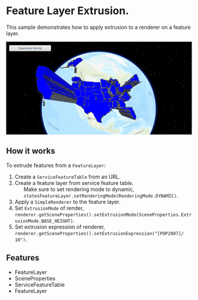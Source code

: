 <h1>Feature Layer Extrusion.</h1>

<p>This sample demonstrates how to apply extrusion to a renderer on a feature layer.</p>

<p><img src="FeatureLayerExtrusion.gif"/></p>

<h2>How it works</h2>

<p>To extrude features from a <code>FeatureLayer</code>:</p>

<ol>
  <li>Create a <code>ServiceFeatureTable</code> from an URL.</li>
  <li>Create a feature layer from service feature table.
  <ol>Make sure to set rendering mode to dynamic, <code>statesFeatureLayer.setRenderingMode(RenderingMode.DYNAMIC)</code>.</ol></li>
  <li>Apply a <code>SimpleRenderer</code> to the feature layer.</li>
  <li>Set <code>ExtrusionMode</code> of render, <code>renderer.getSceneProperties().setExtrusionMode(SceneProperties.ExtrusionMode.BASE_HEIGHT)</code>.</li>
  <li>Set extrusion expression of renderer, <code>renderer.getSceneProperties().setExtrusionExpression("[POP2007]/ 10")</code>.</li>
</ol>

<h2>Features</h2>

<ul>
  <li>FeatureLayer</li>
  <li>SceneProperties</li>
  <li>ServiceFeatureTable</li>
  <li>FeatureLayer</li>
</ul>

